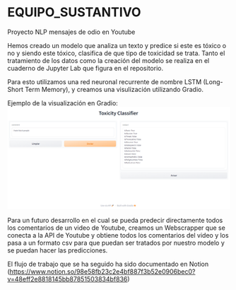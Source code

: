 # EQUIPO_SUSTANTIVO
Proyecto NLP mensajes de odio en Youtube

Hemos creado un modelo que analiza un texto y predice si este es tóxico o no y siendo este tóxico, clasifica de que tipo de toxicidad se trata. Tanto el tratamiento de los datos como la creación del modelo se realiza en el cuaderno de Jupyter Lab que figura en el repositorio.

Para esto utilizamos una red neuronal recurrente de nombre LSTM (Long-Short Term Memory), y creamos una visulización utilizando Gradio.

Ejemplo de la visualización en Gradio: ![ejemplo de la visualización](img/gradio.png)

Para un futuro desarrollo en el cual se pueda predecir directamente todos los comentarios de un video de Youtube, creamos un Webscrapper que se conecta a la API de Youtube y obtiene todos los comentarios del video y los pasa a un formato csv para que puedan ser tratados por nuestro modelo y se puedan hacer las predicciones.

El flujo de trabajo que se ha seguido ha sido documentado en Notion (https://www.notion.so/98e58fb23c2e4bf887f3b52e0906bec0?v=48eff2e8818145bb87851503834bf836)
